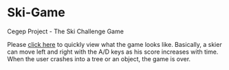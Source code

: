 # Ski-Game
Cegep Project - The Ski Challenge Game

Please [click here](https://docs.google.com/presentation/d/1JdGOq9RlQLc9iWl4lHipLuOIj0OPT_DOfv3ma6mPEZg/edit?usp=sharing) to quickly view what the game looks like. Basically, a skier can move left and right with the A/D keys as his score increases with time. When the user crashes into a tree or an object, the game is over.
